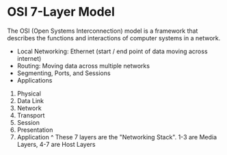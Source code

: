 # OSI 7-Layer Model

The OSI (Open Systems Interconnection) model is a framework that describes the functions and interactions of computer systems in a network.

- Local Networking: Ethernet (start / end point of data moving across internet)
- Routing: Moving data across multiple networks
- Segmenting, Ports, and Sessions
- Applications

1. Physical
2. Data Link
3. Network
4. Transport
5. Session
6. Presentation
7. Application
^ These 7 layers are the "Networking Stack". 1-3 are Media Layers, 4-7 are Host Layers

